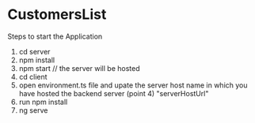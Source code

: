 # CustomersList
Steps to start the Application

1) cd server
2) npm install
3) npm start // the server will be hosted 
4) cd client
5) open environment.ts file and upate the server host name in which you have hosted the backend server (point 4) "serverHostUrl"
6) run npm install
7) ng serve 
